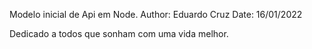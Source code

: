 Modelo inicial de Api em Node.
Author: Eduardo Cruz
Date: 16/01/2022

Dedicado a todos que sonham com uma vida melhor.
